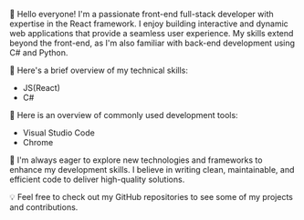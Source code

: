 👋 Hello everyone! I'm a passionate front-end full-stack developer with expertise in the React framework. I enjoy building interactive and dynamic web applications that provide a seamless user experience. My skills extend beyond the front-end, as I'm also familiar with back-end development using C# and Python.

🌟 Here's a brief overview of my technical skills:
- JS(React)
- C#

🌟 Here is an overview of commonly used development tools:
- Visual Studio Code
- Chrome

🚀 I'm always eager to explore new technologies and frameworks to enhance my development skills. I believe in writing clean, maintainable, and efficient code to deliver high-quality solutions. 

💡 Feel free to check out my GitHub repositories to see some of my projects and contributions. 
